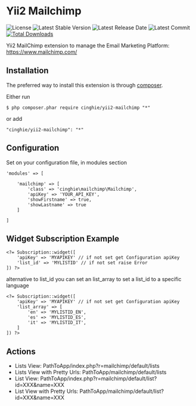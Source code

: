 Yii2 Mailchimp
==============

![License](https://img.shields.io/packagist/l/cinghie/yii2-mailchimp.svg)
![Latest Stable Version](https://img.shields.io/github/release/cinghie/yii2-mailchimp.svg)
![Latest Release Date](https://img.shields.io/github/release-date/cinghie/yii2-mailchimp.svg)
![Latest Commit](https://img.shields.io/github/last-commit/cinghie/yii2-mailchimp.svg)
[![Total Downloads](https://img.shields.io/packagist/dt/cinghie/yii2-mailchimp.svg)](https://packagist.org/packages/cinghie/yii2-mailchimp)

Yii2 MailChimp extension to manage the Email Marketing Platform: https://www.mailchimp.com/

Installation
------------

The preferred way to install this extension is through [composer](http://getcomposer.org/download/).

Either run

```
$ php composer.phar require cinghie/yii2-mailchimp "*"
```

or add

```
"cinghie/yii2-mailchimp": "*"
```

Configuration
-------------

Set on your configuration file, in modules section

```
'modules' => [ 
    
    'mailchimp' => [
        'class' => 'cinghie\mailchimp\Mailchimp',
        'apiKey' => 'YOUR_API_KEY',
        'showFirstname' => true,
        'showLastname' => true
    ]
    
]
```

Widget Subscription Example
---------------------------

```
<?= Subscription::widget([
    'apiKey' => 'MYAPIKEY' // if not set get Configuration apiKey
    'list_id' => 'MYLISTID' // if not set raise Error
]) ?>
```

alternative to list_id you can set an list_array to set a list_id to a specific language

```
<?= Subscription::widget([
    'apiKey' => 'MYAPIKEY' // if not set get Configuration apiKey
    'list_array' => [
        'en' => 'MYLISTID_EN',
        'es' => 'MYLISTID_ES',
        'it' => 'MYLISTID_IT',                        
    ]
]) ?>
```

Actions
-------

<ul> 
  <li>Lists View: PathToApp/index.php?r=mailchimp/default/lists</li>
  <li>Lists View with Pretty Urls: PathToApp/mailchimp/default/lists</li>
  <li>List View: PathToApp/index.php?r=mailchimp/default/list?id=XXX&name=XXX</li>
  <li>List View with Pretty Urls: PathToApp/mailchimp/default/list?id=XXX&name=XXX</li>
</ul>
